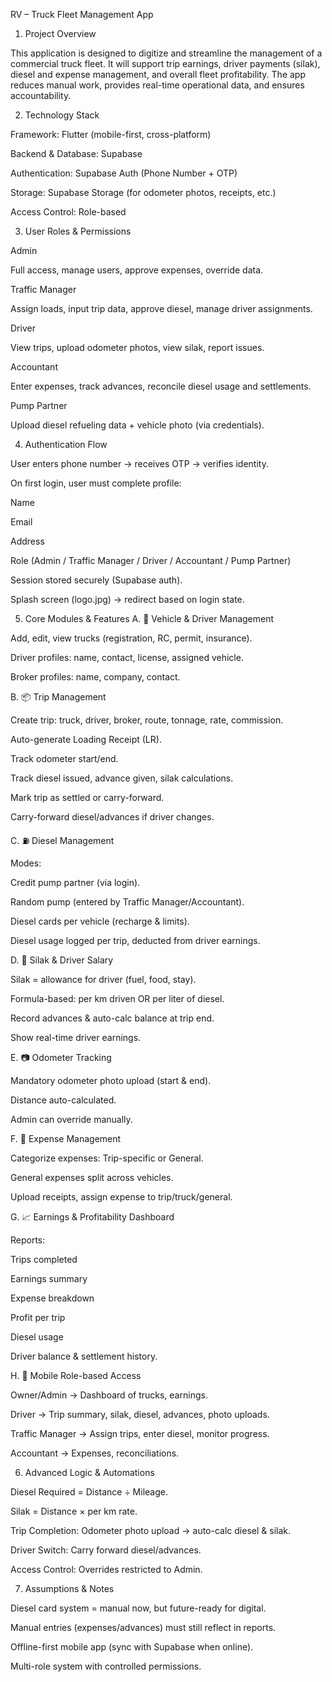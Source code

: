 RV – Truck Fleet Management App

1. Project Overview

This application is designed to digitize and streamline the management of a commercial truck fleet.
It will support trip earnings, driver payments (silak), diesel and expense management, and overall fleet profitability.
The app reduces manual work, provides real-time operational data, and ensures accountability.

2. Technology Stack

Framework: Flutter (mobile-first, cross-platform)

Backend & Database: Supabase

Authentication: Supabase Auth (Phone Number + OTP)

Storage: Supabase Storage (for odometer photos, receipts, etc.)

Access Control: Role-based

3. User Roles & Permissions

Admin

Full access, manage users, approve expenses, override data.

Traffic Manager

Assign loads, input trip data, approve diesel, manage driver assignments.

Driver

View trips, upload odometer photos, view silak, report issues.

Accountant

Enter expenses, track advances, reconcile diesel usage and settlements.

Pump Partner

Upload diesel refueling data + vehicle photo (via credentials).

4. Authentication Flow

User enters phone number → receives OTP → verifies identity.

On first login, user must complete profile:

Name

Email

Address

Role (Admin / Traffic Manager / Driver / Accountant / Pump Partner)

Session stored securely (Supabase auth).

Splash screen (logo.jpg) → redirect based on login state.

5. Core Modules & Features
A. 🚚 Vehicle & Driver Management

Add, edit, view trucks (registration, RC, permit, insurance).

Driver profiles: name, contact, license, assigned vehicle.

Broker profiles: name, company, contact.

B. 📦 Trip Management

Create trip: truck, driver, broker, route, tonnage, rate, commission.

Auto-generate Loading Receipt (LR).

Track odometer start/end.

Track diesel issued, advance given, silak calculations.

Mark trip as settled or carry-forward.

Carry-forward diesel/advances if driver changes.

C. ⛽ Diesel Management

Modes:

Credit pump partner (via login).

Random pump (entered by Traffic Manager/Accountant).

Diesel cards per vehicle (recharge & limits).

Diesel usage logged per trip, deducted from driver earnings.

D. 💸 Silak & Driver Salary

Silak = allowance for driver (fuel, food, stay).

Formula-based: per km driven OR per liter of diesel.

Record advances & auto-calc balance at trip end.

Show real-time driver earnings.

E. 📷 Odometer Tracking

Mandatory odometer photo upload (start & end).

Distance auto-calculated.

Admin can override manually.

F. 🧾 Expense Management

Categorize expenses: Trip-specific or General.

General expenses split across vehicles.

Upload receipts, assign expense to trip/truck/general.

G. 📈 Earnings & Profitability Dashboard

Reports:

Trips completed

Earnings summary

Expense breakdown

Profit per trip

Diesel usage

Driver balance & settlement history.

H. 📲 Mobile Role-based Access

Owner/Admin → Dashboard of trucks, earnings.

Driver → Trip summary, silak, diesel, advances, photo uploads.

Traffic Manager → Assign trips, enter diesel, monitor progress.

Accountant → Expenses, reconciliations.

6. Advanced Logic & Automations

Diesel Required = Distance ÷ Mileage.

Silak = Distance × per km rate.

Trip Completion: Odometer photo upload → auto-calc diesel & silak.

Driver Switch: Carry forward diesel/advances.

Access Control: Overrides restricted to Admin.

7. Assumptions & Notes

Diesel card system = manual now, but future-ready for digital.

Manual entries (expenses/advances) must still reflect in reports.

Offline-first mobile app (sync with Supabase when online).

Multi-role system with controlled permissions.
